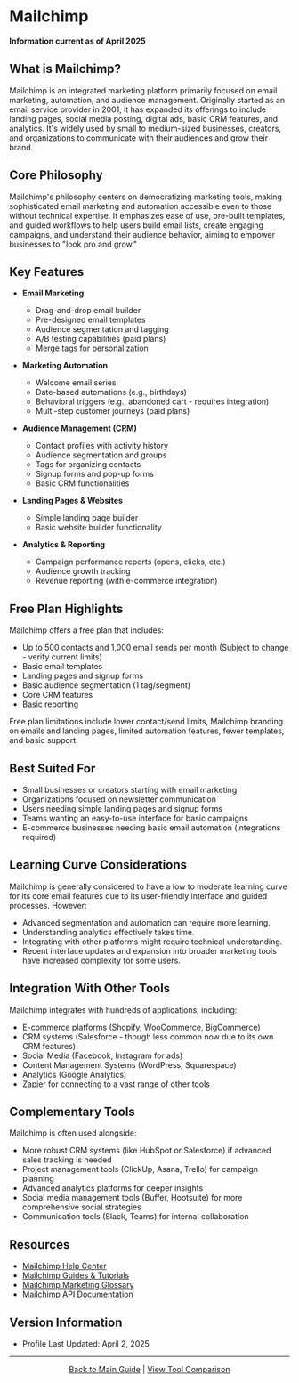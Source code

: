 # Mailchimp

**Information current as of April 2025**

## What is Mailchimp?

Mailchimp is an integrated marketing platform primarily focused on email marketing, automation, and audience management. Originally started as an email service provider in 2001, it has expanded its offerings to include landing pages, social media posting, digital ads, basic CRM features, and analytics. It's widely used by small to medium-sized businesses, creators, and organizations to communicate with their audiences and grow their brand.

## Core Philosophy

Mailchimp's philosophy centers on democratizing marketing tools, making sophisticated email marketing and automation accessible even to those without technical expertise. It emphasizes ease of use, pre-built templates, and guided workflows to help users build email lists, create engaging campaigns, and understand their audience behavior, aiming to empower businesses to "look pro and grow."

## Key Features

- **Email Marketing**
  - Drag-and-drop email builder
  - Pre-designed email templates
  - Audience segmentation and tagging
  - A/B testing capabilities (paid plans)
  - Merge tags for personalization

- **Marketing Automation**
  - Welcome email series
  - Date-based automations (e.g., birthdays)
  - Behavioral triggers (e.g., abandoned cart - requires integration)
  - Multi-step customer journeys (paid plans)

- **Audience Management (CRM)**
  - Contact profiles with activity history
  - Audience segmentation and groups
  - Tags for organizing contacts
  - Signup forms and pop-up forms
  - Basic CRM functionalities

- **Landing Pages & Websites**
  - Simple landing page builder
  - Basic website builder functionality

- **Analytics & Reporting**
  - Campaign performance reports (opens, clicks, etc.)
  - Audience growth tracking
  - Revenue reporting (with e-commerce integration)

## Free Plan Highlights

Mailchimp offers a free plan that includes:
- Up to 500 contacts and 1,000 email sends per month (Subject to change - verify current limits)
- Basic email templates
- Landing pages and signup forms
- Basic audience segmentation (1 tag/segment)
- Core CRM features
- Basic reporting

Free plan limitations include lower contact/send limits, Mailchimp branding on emails and landing pages, limited automation features, fewer templates, and basic support.

## Best Suited For

- Small businesses or creators starting with email marketing
- Organizations focused on newsletter communication
- Users needing simple landing pages and signup forms
- Teams wanting an easy-to-use interface for basic campaigns
- E-commerce businesses needing basic email automation (integrations required)

## Learning Curve Considerations

Mailchimp is generally considered to have a low to moderate learning curve for its core email features due to its user-friendly interface and guided processes. However:

- Advanced segmentation and automation can require more learning.
- Understanding analytics effectively takes time.
- Integrating with other platforms might require technical understanding.
- Recent interface updates and expansion into broader marketing tools have increased complexity for some users.

## Integration With Other Tools

Mailchimp integrates with hundreds of applications, including:
- E-commerce platforms (Shopify, WooCommerce, BigCommerce)
- CRM systems (Salesforce - though less common now due to its own CRM features)
- Social Media (Facebook, Instagram for ads)
- Content Management Systems (WordPress, Squarespace)
- Analytics (Google Analytics)
- Zapier for connecting to a vast range of other tools

## Complementary Tools

Mailchimp is often used alongside:
- More robust CRM systems (like HubSpot or Salesforce) if advanced sales tracking is needed
- Project management tools (ClickUp, Asana, Trello) for campaign planning
- Advanced analytics platforms for deeper insights
- Social media management tools (Buffer, Hootsuite) for more comprehensive social strategies
- Communication tools (Slack, Teams) for internal collaboration

## Resources

- [Mailchimp Help Center](https://mailchimp.com/help/)
- [Mailchimp Guides & Tutorials](https://mailchimp.com/resources/)
- [Mailchimp Marketing Glossary](https://mailchimp.com/marketing-glossary/)
- [Mailchimp API Documentation](https://mailchimp.com/developer/)

## Version Information

- Profile Last Updated: April 2, 2025

---

<p align="center"><a href="../README.md">Back to Main Guide</a> | <a href="../comparison-tables/tool-comparison.md">View Tool Comparison</a></p>
